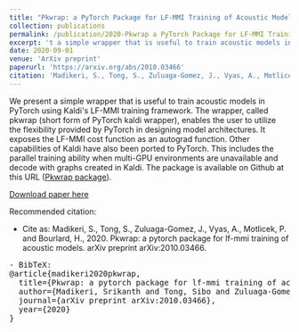 ```yaml
---
title: "Pkwrap: a PyTorch Package for LF-MMI Training of Acoustic Models"
collection: publications
permalink: /publication/2020-Pkwrap a PyTorch Package for LF-MMI Training of Acoustic Models
excerpt: 't a simple wrapper that is useful to train acoustic models in PyTorch using Kaldi’s LF-MMI training framework. The wrapper, called pkwrap (short form of PyTorch kaldi wrapper), enables the user to utilize the flexibility provided by PyTorch in designing model architectures. It exposes the LF-MMI cost function as an autograd function.'
date: 2020-09-01
venue: 'ArXiv preprint'
paperurl: 'https://arxiv.org/abs/2010.03466'
citation: 'Madikeri, S., Tong, S., Zuluaga-Gomez, J., Vyas, A., Motlicek, P. and Bourlard, H., 2020. Pkwrap: a pytorch package for lf-mmi training of acoustic models. arXiv preprint arXiv:2010.03466.'
---
```


We present a simple wrapper that is useful to train acoustic models in PyTorch using Kaldi's LF-MMI training framework. The wrapper, called pkwrap (short form of PyTorch kaldi wrapper), enables the user to utilize the flexibility provided by PyTorch in designing model architectures. It exposes the LF-MMI cost function as an autograd function. Other capabilities of Kaldi have also been ported to PyTorch. This includes the parallel training ability when multi-GPU environments are unavailable and decode with graphs created in Kaldi. The package is available on Github at this URL ([Pkwrap package](https://github.com/idiap/pkwrap)).


[Download paper here](https://github.com/JuanPZuluaga/JuanPZuluaga.github.io/blob/master/files/pdf/2020_Pkwrap:%20a%20PyTorch%20Package%20for%20LF-MMI_2020.pdf)

Recommended citation: 

- Cite as: Madikeri, S., Tong, S., Zuluaga-Gomez, J., Vyas, A., Motlicek, P. and Bourlard, H., 2020. Pkwrap: a pytorch package for lf-mmi training of acoustic models. arXiv preprint arXiv:2010.03466.

<pre>
- BibTeX:
@article{madikeri2020pkwrap,
  title={Pkwrap: a pytorch package for lf-mmi training of acoustic models},
  author={Madikeri, Srikanth and Tong, Sibo and Zuluaga-Gomez, Juan and Vyas, Apoorv and Motlicek, Petr and Bourlard, Herv{\'e}},
  journal={arXiv preprint arXiv:2010.03466},
  year={2020}
}
</pre>